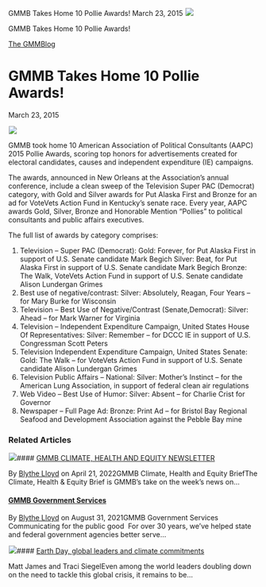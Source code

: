 



GMMB Takes Home 10 Pollie Awards!
March 23, 2015
![](data:image/gif;base64,R0lGODlhAQABAAAAACH5BAEKAAEALAAAAAABAAEAAAICTAEAOw==)![](https://www.gmmb.com/wp-content/uploads/2015/11/NewsImages_Awards.jpg)



GMMB Takes Home 10 Pollie Awards!





 [The GMMBlog](/blog/)



##### 

 GMMB Takes Home 10 Pollie Awards!
=================================


March 23, 2015



![](data:image/gif;base64,R0lGODlhAQABAAAAACH5BAEKAAEALAAAAAABAAEAAAICTAEAOw==)![](https://www.gmmb.com/wp-content/uploads/2015/11/NewsImages_Awards-552x552.jpg) 


GMMB took home 10 American Association of Political Consultants (AAPC) 2015 Pollie Awards, scoring top honors for advertisements created for electoral candidates, causes and independent expenditure (IE) campaigns.


The awards, announced in New Orleans at the Association’s annual conference, include a clean sweep of the Television Super PAC (Democrat) category, with Gold and Silver awards for Put Alaska First and Bronze for an ad for VoteVets Action Fund in Kentucky’s senate race. Every year, AAPC awards Gold, Silver, Bronze and Honorable Mention “Pollies” to political consultants and public affairs executives.


The full list of awards by category comprises:


1. Television – Super PAC (Democrat): Gold: Forever, for Put Alaska First in support of U.S. Senate candidate Mark Begich Silver: Beat, for Put Alaska First in support of U.S. Senate candidate Mark Begich Bronze: The Walk, VoteVets Action Fund in support of U.S. Senate candidate Alison Lundergan Grimes
2. Best use of negative/contrast: Silver: Absolutely, Reagan, Four Years – for Mary Burke for Wisconsin
3. Television – Best Use of Negative/Contrast (Senate,Democrat): Silver: Ahead – for Mark Warner for Virginia
4. Television – Independent Expenditure Campaign, United States House Of Representatives: Silver: Remember – for DCCC IE in support of U.S. Congressman Scott Peters
5. Television Independent Expenditure Campaign, United States Senate: Gold: The Walk – for VoteVets Action Fund in support of U.S. Senate candidate Alison Lundergan Grimes
6. Television Public Affairs – National: Silver: Mother’s Instinct – for the American Lung Association, in support of federal clean air regulations
7. Web Video – Best Use of Humor: Silver: Absent – for Charlie Crist for Governor
8. Newspaper – Full Page Ad: Bronze: Print Ad – for Bristol Bay Regional Seafood and Development Association against the Pebble Bay mine









### Related Articles

![](data:image/gif;base64,R0lGODlhAQABAAAAACH5BAEKAAEALAAAAAABAAEAAAICTAEAOw==)![](https://www.gmmb.com/wp-content/uploads/2022/03/Picture1-1-380x200.png)#### [GMMB CLIMATE, HEALTH AND EQUITY NEWSLETTER](https://www.gmmb.com/climate/)

By [Blythe Lloyd](https://www.gmmb.com/author/blloyd/) on April 21, 2022GMMB Climate, Health and Equity BriefThe Climate, Health & Equity Brief is GMMB’s take on the week’s news on…

#### [GMMB Government Services](https://www.gmmb.com/governmentservices/)

By [Blythe Lloyd](https://www.gmmb.com/author/blloyd/) on August 31, 2021GMMB Government Services  Communicating for the public good  For over 30 years, we’ve helped state and federal government agencies better serve…

![](data:image/gif;base64,R0lGODlhAQABAAAAACH5BAEKAAEALAAAAAABAAEAAAICTAEAOw==)![](https://www.gmmb.com/wp-content/uploads/2021/04/b5197d82-9fb4-4c84-a8d9-e468348c4c67-380x200.jpg)#### [Earth Day, global leaders and climate commitments](https://www.gmmb.com/news/earth-day-global-leaders-and-climate-commitments/)

Matt James and Traci SiegelEven among the world leaders doubling down on the need to tackle this global crisis, it remains to be…




